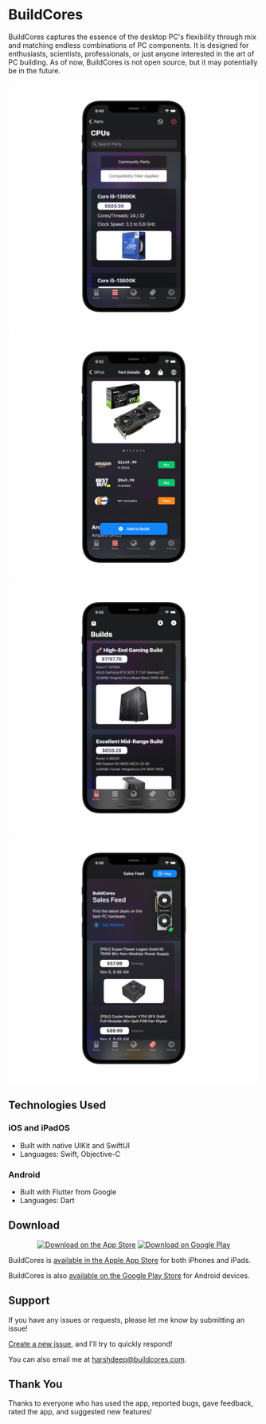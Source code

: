# BuildCores

BuildCores captures the essence of the desktop PC's flexibility through mix and matching endless combinations of PC components. It is designed for enthusiasts, scientists, professionals, or just anyone interested in the art of PC building. As of now, BuildCores is not open source, but it may potentially be in the future.


<p align="center">
  <img src="images/iphone2022.3.1.png" alt="Screenshot 1" height=500/>
  <img src="images/iphone2022.3.2.png" alt="Screenshot 2" height=500/>
  <img src="images/iphone2022.3.3.png" alt="Screenshot 3" height=500/>
  <img src="images/iphone2022.3.4.png" alt="Screenshot 3" height=500/>
</p>

## Technologies Used
### iOS and iPadOS
- Built with native UIKit and SwiftUI
- Languages: Swift, Objective-C
### Android
- Built with Flutter from Google
- Languages: Dart

## Download

<p align="center">
    <a href="https://apps.apple.com/us/app/buildcores-mobile-pc-building/id1441971434" target="_blank"><img src="https://www.goshen.edu/wp-content/uploads/sites/7/2015/02/app-store-badge.png" alt="Download on the App Store" width=200/></a>
      <a href="https://play.google.com/store/apps/details?id=com.buildcores.buildcores_flutter" target="_blank"><img src="https://www.designpieces.com/wp-content/uploads/2016/02/google-play-badge.png" alt="Download on Google Play" width=200/></a>
</p>

BuildCores is [available in the Apple App Store](https://apps.apple.com/us/app/buildcores-mobile-pc-building/id1441971434) for both iPhones and iPads. 

BuildCores is also [available on the Google Play Store](https://play.google.com/store/apps/details?id=com.buildcores.buildcores_flutter) for Android devices.

## Support

If you have any issues or requests, please let me know by submitting an issue!

[Create a new issue](https://github.com/HarshdeepKahlon/BuildCores-Public/issues), and I'll try to quickly respond!

You can also email me at harshdeep@buildcores.com.

## Thank You

Thanks to everyone who has used the app, reported bugs, gave feedback, rated the app, and suggested new features!
